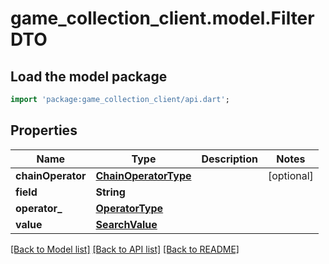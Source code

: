 # game_collection_client.model.FilterDTO

## Load the model package
```dart
import 'package:game_collection_client/api.dart';
```

## Properties
Name | Type | Description | Notes
------------ | ------------- | ------------- | -------------
**chainOperator** | [**ChainOperatorType**](ChainOperatorType.md) |  | [optional] 
**field** | **String** |  | 
**operator_** | [**OperatorType**](OperatorType.md) |  | 
**value** | [**SearchValue**](SearchValue.md) |  | 

[[Back to Model list]](../README.md#documentation-for-models) [[Back to API list]](../README.md#documentation-for-api-endpoints) [[Back to README]](../README.md)


